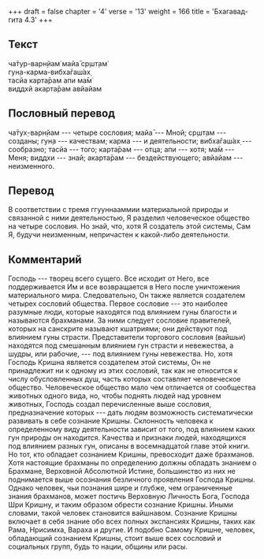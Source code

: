 +++
draft = false
chapter = '4'
verse = '13'
weight = 166
title = 'Бхагавад-гита 4.3'
+++
## Текст

ча̄тур-варн̣йам̇ майа̄ ср̣шт̣ам̇  
гун̣а-карма-вибха̄гаш́ах̣  
тасйа карта̄рам апи ма̄м̇  
виддхй акарта̄рам авйайам

## Пословный перевод

ча̄тух̣-варн̣йам --- четыре сословия; майа̄ --- Мной; ср̣шт̣ам --- созданы;
гун̣а --- качествам; карма --- и деятельности; вибха̄гаш́ах̣ --- сообразно;
тасйа --- того; карта̄рам --- отца; апи --- хотя; ма̄м --- Меня; виддхи
--- знай; акарта̄рам --- бездействующего; авйайам --- неизменного.

## Перевод

В соответствии с тремя ггууннааммии материальной природы и связанной с
ними деятельностью, Я разделил человеческое общество на четыре сословия.
Но знай, что, хотя Я создатель этой системы, Сам Я, будучи неизменным,
непричастен к какой-либо деятельности.

## Комментарий

Господь --- творец всего сущего. Все исходит от Него, все поддерживается
Им и все возвращается в Него после уничтожения материального мира.
Следовательно, Он также является создателем четырех сословий общества.
Первое сословие --- это наиболее разумные люди, которые находятся под
влиянием гуны благости и называются брахманами. За ними следует сословие
правителей, которых на санскрите называют кшатриями; они действуют под
влиянием гуны страсти. Представители торгового сословия (вайшьи)
находятся под смешанным влиянием гун страсти и невежества, а шудры, или
рабочие, --- под влиянием гуны невежества. Но, хотя Господь Кришна
является создателем этой системы, Он не принадлежит ни к одному из этих
сословий, так как не относится к числу обусловленных душ, часть которых
составляет человеческое общество. Человеческое общество мало чем
отличается от сообщества животных одного вида, но, чтобы поднять людей
над уровнем животных, Господь создал перечисленные выше сословия,
предназначение которых --- дать людям возможность систематически
развивать в себе сознание Кришны. Склонность человека к определенному
виду деятельности зависит от того, под влиянием каких гун природы он
находится. Качества и признаки людей, находящихся под влиянием разных
гун, описаны в восемнадцатой главе этой книги. Но тот, кто обладает
сознанием Кришны, превосходит даже брахманов. Хотя настоящие брахманы по
определению должны обладать знанием о Брахмане, Верховной Абсолютной
Истине, большинство из них не поднимается выше осознания безличного
проявления Господа Кришны. Однако человек, чьи познания шире и глубже,
чем ограниченные знания брахманов, может постичь Верховную Личность
Бога, Господа Шри Кришну, и таким образом обрести сознание Кришны. Иными
словами, такой человек становится вайшнавом. Сознание Кришны включает в
себя знание обо всех полных экспансиях Кришны, таких как Рама, Нрисимха,
Вараха и другие. И подобно Самому Кришне, человек, обладающий сознанием
Кришны, стоит выше всех сословий и социальных групп, будь то нации,
общины или расы.
